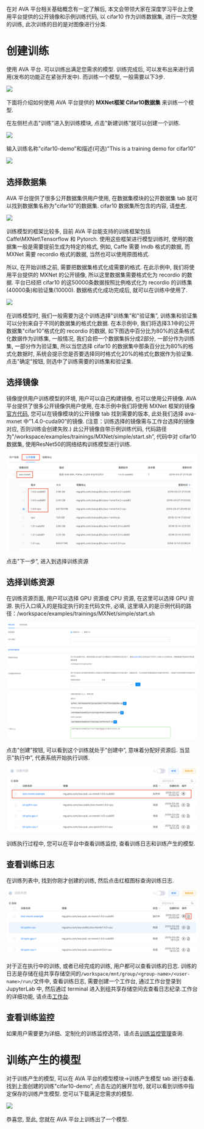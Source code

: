 
在对 AVA 平台相关基础概念有一定了解后, 本文会带领大家在深度学习平台上使用平台提供的公开镜像和示例训练代码, 以 cifar10 作为训练数据集, 进行一次完整的训练, 此次训练的目的是对图像进行分类.

# 创建训练
使用 AVA 平台. 可以训练出满足您需求的模型. 训练完成后, 可以发布出来进行调用(发布的功能正在紧张开发中). 而训练一个模型, 一般需要以下3步.

![](https://odum9helk.qnssl.com/FoEs6CA_liRbj8CfNnkP5cIzCOjz)

下面将介绍如何使用 AVA 平台提供的 **MXNet框架 Cifar10数据集** 来训练一个模型.

在左侧栏点击"训练”进入到训练模块, 点击"新建训练”就可以创建一个训练.

![](https://odum9helk.qnssl.com/FkBimb6lcCo0I282n7hyFeKl4UYN?imageView2/2/w/800/)

输入训练名称"cifar10-demo”和描述(可选)"This is a training demo for cifar10”

![](https://odum9helk.qnssl.com/Fv200mjkaIcY8SNtfzm_49Br_deT?imageView2/2/w/800/)

## 选择数据集
AVA 平台提供了很多公开数据集供用户使用, 在数据集模块的公开数据集 tab 就可以找到数据集名称为"cifar10”的数据集. cifar10 数据集所包含的内容, 请[参考](https://www.cs.toronto.edu/~kriz/cifar.html).

![](https://odum9helk.qnssl.com/FvzOzoBXVFZl5FC-GmZ53PBrU9g0?imageView2/2/w/800/)

训练模型的框架比较多, 目前 AVA 平台能支持的训练框架包括 Caffe\MXNet\Tensorflow 和 Pytorch. 使用这些框架进行模型训练时, 使用的数据集一般是需要提前生成为特定的格式, 例如, Caffe 需要 lmdb 格式的数据, 而 MXNet 需要 recordio 格式的数据, 当然也可以使用原图格式.

所以, 在开始训练之前, 需要把数据集格式化成需要的格式. 在此示例中, 我们将使用平台提供的 MXNet 的公开镜像, 所以这里数据集需要格式化为 recordio 的数据. 平台已经把 cifar10 的这50000条数据按照比例格式化为 recordio 的训练集(40000条)和验证集(10000). 数据格式化成功完成后, 就可以在训练中使用了.

![](https://odum9helk.qnssl.com/Fq1kt6UtwTvME4CT7QxoUgG-cQfR?imageView2/2/w/800/)

在训练模型时, 我们一般需要为这个训练选择"训练集”和"验证集”, 训练集和验证集可以分别来自于不同的数据集的格式化数据.
在本示例中, 我们将选择3.1中的公开数据集"cifar10”格式化的 recordio 的数据, 如下图选中百分比为80%的这条格式化数据作为训练集, 一般情况, 我们会把一个数据集拆分成2部分, 一部分作为训练集, 一部分作为验证集, 所以当您选择 cifar10 的数据集中那条百分比为80%的格式化数据时, 系统会提示您是否要选择同时格式化20%的格式化数据作为验证集. 点击"确定”按钮, 则选中了训练需要的训练集和验证集.

## 选择镜像
镜像提供用户训练模型的环境, 用户可以自己构建镜像, 也可以使用公开镜像. AVA 平台提供了很多公开镜像供用户使用, 在本示例中我们将使用 MXNet 框架的镜像[官方代码](https://github.com/apache/incubator-MXNet/tree/master/example/image-classification), 您可以在镜像模块的公开镜像 tab 找到需要的版本, 此处我们选择 ava-mxnet 中”1.4.0-cuda90”的镜像. (注意：训练选择的镜像需与工作台选择的镜像对应, 否则训练会创建失败.) 此公开镜像自带示例训练代码, 代码路径为"/workspace/examples/trainings/MXNet/simple/start.sh”, 代码中对 cifar10 数据集, 使用ResNet50的网络结构训练模型进行训练.

![](/images/ch-02/public-images.png)

点击"下一步”, 进入到选择训练资源

## 选择训练资源
在训练资源页面, 用户可以选择 GPU 资源或 CPU 资源, 在这里可以选择 GPU 资源.
执行入口填入的是指定执行的主代码文件, 必填, 这里填入的是示例代码的路径：/workspace/examples/trainings/MXNet/simple/start.sh

![](/images/ch-02/settings.png)

点击"创建”按钮, 可以看到这个训练就处于"创建中”, 意味着分配好资源后. 当显示"执行中”, 代表系统开始执行训练.

![](/images/ch-02/job-created.png)

训练执行过程中, 您可以在平台中查看训练监控, 查看训练日志和训练产生的模型.

## 查看训练日志
在训练列表中, 找到你刚才创建的训练, 然后点击红框图标查询训练日志.

![](/images/ch-02/job-logger.png)

对于正在执行中的训练, 或者已经完成的训练, 用户都可以查看训练的日志. 训练的日志是存储在组共享存储空间的`/workspace/mnt/group/<group-name>/<user-name>/run/`文件中, 查看训练日志, 需要创建一个工作台, 通过工作台登录到 JupyterLab 中, 然后通过 terminal 进入到组共享存储空间去查看日志纪录.工作台的详细功能, 请点击[工作台](https://developer.qiniu.io/ava/manual/4479/workspace).

## 查看训练监控
如果用户需要更为详细、定制化的训练监控选项，请点击[训练监控管理](05-tasks/5.2.3-monitor.md)查询.

# 训练产生的模型
对于训练产生的模型, 可以在 AVA 平台的模型模块->训练产生模型 tab 进行查看. 找到上面创建的训练"cifar10-demo”, 点击左边的展开加号, 就可以看到训练中指定保存的训练产生模型.
您可以下载满足您需求的模型.

![](https://odum9helk.qnssl.com/FgCh5xBtPChY2Swl5lDGF0SMkbsC?imageView2/2/w/800)

恭喜您, 至此, 您就在 AVA 平台上训练出了一个模型.



